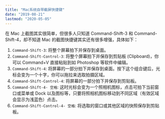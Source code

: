 ```yaml
---
title: "Mac系统自带截屏快捷键"
date: "2019-08-21"
lastmod: "2020-05-05"
---
```


在 Mac 上截图其实很简单，但很多人只知道 Command-Shift-3 和 Command-Shift-4，却不知道 Mac 的截图快捷键其实还有很多增强，具体如下：

1. `Command-Shift-3`:  将整个屏幕拍下并保存到桌面。
2. `Command-Shift-Control-3`: 将整个屏幕拍下并保存到剪贴板 (Clipboard)，你可以 Command+V 直接粘贴到如 Photoshop 等软件中编辑。
3. `Command-Shift-4`: 将屏幕的一部分拍下并保存到桌面。按下这个组合键后，光标会变为一个十字，你可以拖拉来选取拍摄区域。
4. `Command-Shift-Control-4`: 将屏幕的一部分拍下并保存到剪贴板。
5. `Command-Shift-4- 空格`: 这时光标会变为一个照相机图标，点击可拍下当前窗口或菜单或 Dock 以及图标等，只要将照相机图标移动到不同区域（有效区域会显示为浅蓝色）点击。
6. `Command-Shift-Control-4- 空格`: 将选取的窗口或其他区域的快照保存到剪贴板。


